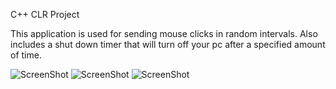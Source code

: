 <p align="center">


C++ CLR Project

This application is used for sending mouse clicks in random intervals.
Also includes a shut down timer that will turn off your pc after a specified amount of time.



![ScreenShot](https://github.com/aaprather/Azip/blob/master/Screenshot_1.jpg)
![ScreenShot](https://github.com/aaprather/Azip/blob/master/Screenshot_2.jpg)
![ScreenShot](https://github.com/aaprather/Azip/blob/master/Screenshot_3.jpg)
</p>
